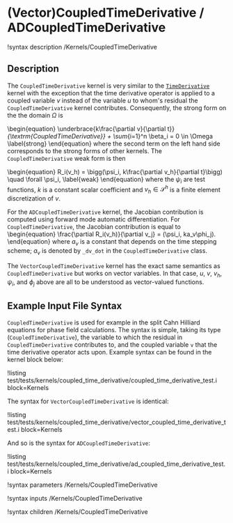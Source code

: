 # (Vector)CoupledTimeDerivative / ADCoupledTimeDerivative

!syntax description /Kernels/CoupledTimeDerivative

## Description

The `CoupledTimeDerivative` kernel is very similar to the
[`TimeDerivative`](/TimeDerivative.md) kernel with the
exception that the time derivative operator is applied to a coupled variable $v$
instead of the variable $u$ to whom's residual the `CoupledTimeDerivative` kernel
contributes. Consequently, the strong form on the the domain $\Omega$ is

\begin{equation}
\underbrace{k\frac{\partial v}{\partial t}}_{\textrm{CoupledTimeDerivative}} +
\sum_{i=1}^n \beta_i = 0 \in \Omega
\label{strong}
\end{equation}
where the second term on the left hand side corresponds to the
strong forms of other kernels. The `CoupledTimeDerivative` weak form is then

\begin{equation}
R_i(v_h) = \bigg(\psi_i, k\frac{\partial v_h}{\partial t}\bigg) \quad \forall
\psi_i,
\label{weak}
\end{equation}
where the $\psi_i$ are test functions, $k$ is a constant scalar coefficient and
$v_h \in \mathcal{S}^h$ is a finite element discretization of $v$.

For the `ADCoupledTimeDerivative` kernel, the Jacobian contribution is computed
using forward mode automatic differentiation.
For `CoupledTimeDerivative`, the Jacobian contribution is equal to
\begin{equation}
\frac{\partial R_i(v_h)}{\partial v_j} = (\psi_i, ka_v\phi_j).
\end{equation}
where $a_v$ is a constant that depends on the time stepping scheme; $a_v$ is
denoted by `_dv_dot` in the `CoupledTimeDerivative` class.

The `VectorCoupledTimeDerivative` kernel has the exact same semantics as
`CoupledTimeDerivative` but works on vector variables.
In that case, $u$, $v$, $v_h$, $\psi_i$, and $\phi_j$ above are all to be
understood as vector-valued functions.

## Example Input File Syntax

`CoupledTimeDerivative` is used for example in the split Cahn Hilliard equations
for phase field calculations. The syntax is simple, taking its type
(`CoupledTimeDerivative`), the variable to which the residual in
`CoupledTimeDerivative` contributes to, and the coupled variable `v` that the time
derivative operator acts upon. Example syntax can be found in the kernel block
below:

!listing test/tests/kernels/coupled_time_derivative/coupled_time_derivative_test.i block=Kernels

The syntax for `VectorCoupledTimeDerivative` is identical:

!listing test/tests/kernels/coupled_time_derivative/vector_coupled_time_derivative_test.i block=Kernels

And so is the syntax for `ADCoupledTimeDerivative`:

!listing test/tests/kernels/coupled_time_derivative/ad_coupled_time_derivative_test.i block=Kernels

!syntax parameters /Kernels/CoupledTimeDerivative

!syntax inputs /Kernels/CoupledTimeDerivative

!syntax children /Kernels/CoupledTimeDerivative
